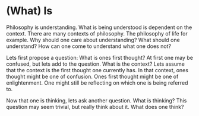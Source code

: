 # (What) Is

Philosophy is understanding. What is being understood is dependent
on the context. There are many contexts of philosophy. The philosophy of
life for example. Why should one care about understanding? What should
one understand? How can one come to understand what one does not?

Lets first propose a question: What is ones first thought? At first
one may be confused, but lets add to the question. What is the
context? Lets assume that the context is the first thought one currently
has. In that context, ones thought might be one of confusion. Ones
first thought might be one of enlightenment. One might still be
reflecting on which one is being referred to.

Now that one is thinking, lets ask another question. What is thinking?
This question may seem trivial, but really think about it. What does one
think?
